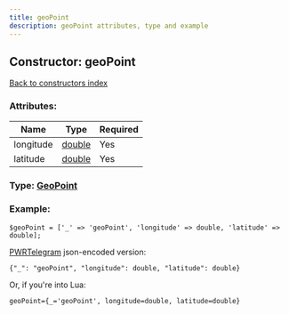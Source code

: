 ```yaml
---
title: geoPoint
description: geoPoint attributes, type and example
---
```

## Constructor: geoPoint  
[Back to constructors index](index.md)



### Attributes:

| Name     |    Type       | Required |
|----------|---------------|----------|
|longitude|[double](../types/double.md) | Yes|
|latitude|[double](../types/double.md) | Yes|



### Type: [GeoPoint](../types/GeoPoint.md)


### Example:

```
$geoPoint = ['_' => 'geoPoint', 'longitude' => double, 'latitude' => double];
```  

[PWRTelegram](https://pwrtelegram.xyz) json-encoded version:

```
{"_": "geoPoint", "longitude": double, "latitude": double}
```


Or, if you're into Lua:  


```
geoPoint={_='geoPoint', longitude=double, latitude=double}

```


